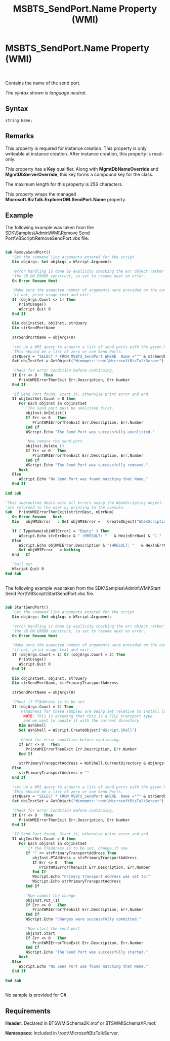 ﻿---
title: MSBTS_SendPort.Name Property (WMI)
TOCTitle: MSBTS_SendPort.Name Property (WMI)
ms:assetid: 6bb286c9-7385-4c5c-ba30-f22f9092e01d
ms:mtpsurl: https://msdn.microsoft.com/en-us/library/Aa560659(v=BTS.80)
ms:contentKeyID: 51528744
ms.date: 08/30/2017
mtps_version: v=BTS.80
dev_langs:
- vb
---

# MSBTS\_SendPort.Name Property (WMI)

 

Contains the name of the send port.

*The syntax shown is language neutral.*

## Syntax

``` 
string Name;  
```

## Remarks

This property is required for instance creation. This property is only writeable at instance creation. After instance creation, this property is read-only.

This property has a **Key** qualifier. Along with **MgmtDbNameOverride** and **MgmtDbServerOverride**, this key forms a compound key for the class.

The maximum length for this property is 256 characters.

This property wraps the managed **Microsoft.BizTalk.ExplorerOM.SendPort.Name** property.

## Example

The following example was taken from the SDK\\Samples\\Admin\\WMI\\Remove Send Port\\VBScript\\RemoveSendPort.vbs file.

``` vb
  
Sub RemoveSendPort()  
   'Get the command line arguments entered for the script  
   Dim objArgs: Set objArgs = WScript.Arguments  
  
   'error handling is done by explicity checking the err object rather than using  
   'the VB ON ERROR construct, so set to resume next on error.  
   On Error Resume Next  
  
   'Make sure the expected number of arguments were provided on the command line.  
   'if not, print usage text and exit.  
   If (objArgs.Count <> 1) Then  
      PrintUsage()  
      WScript.Quit 0  
   End If  
  
   Dim objInstSet, objInst, strQuery  
   Dim strSendPortName  
  
   strSendPortName = objArgs(0)  
  
   'set up a WMI query to acquire a list of send ports with the given Name key value.  
   'This should be a list of zero or one Send Ports.  
   strQuery = "SELECT * FROM MSBTS_SendPort WHERE  Name =""" & strSendPortName & """"  
   Set objInstSet = GetObject("Winmgmts:!root\MicrosoftBizTalkServer").ExecQuery(strQuery)  
  
   'Check for error condition before continuing.  
   If Err <> 0   Then  
      PrintWMIErrorThenExit Err.Description, Err.Number  
   End If  
  
   'If Send Port found, Start it, otherwise print error and end.  
   If objInstSet.Count > 0 then  
      For Each objInst in objInstSet  
         'The send port must be unelisted first.  
         objInst.UnEnlist()  
         If Err <> 0   Then  
            PrintWMIErrorThenExit Err.Description, Err.Number  
         End If  
         WScript.Echo "The Send Port was successfully unenlisted."  
  
         'Now remove the send port  
         objInst.Delete_()  
         If Err <> 0   Then  
            PrintWMIErrorThenExit Err.Description, Err.Number  
         End If  
         WScript.Echo "The Send Port was successfully removed."  
      Next  
   Else  
      WScript.Echo "No Send Port was found matching that Name."  
   End If  
  
End Sub   
  
'This subroutine deals with all errors using the WbemScripting object.  Error descriptions  
'are returned to the user by printing to the console.  
Sub   PrintWMIErrorThenExit(strErrDesc, nErrNum)  
   On Error Resume   Next  
   Dim   objWMIError   : Set objWMIError =   CreateObject("WbemScripting.SwbemLastError")  
  
   If ( TypeName(objWMIError) = "Empty" ) Then  
      WScript.Echo strErrDesc & " (HRESULT: "   & Hex(nErrNum) & ")."  
   Else  
      WScript.Echo objWMIError.Description & "(HRESULT: "   & Hex(nErrNum) & ")."  
      Set objWMIError   = Nothing  
   End   If  
  
   'bail out  
   WScript.Quit 0  
End Sub  
  
```

The following example was taken from the SDK\\Samples\\Admin\\WMI\\Start Send Port\\VBScript\\StartSendPort.vbs file.

``` vb
  
Sub StartSendPort()  
   'Get the command line arguments entered for the script  
   Dim objArgs: Set objArgs = WScript.Arguments  
  
   'error handling is done by explicity checking the err object rather than using  
   'the VB ON ERROR construct, so set to resume next on error.  
   On Error Resume Next  
  
   'Make sure the expected number of arguments were provided on the command line.  
   'if not, print usage text and exit.  
   If (objArgs.Count < 1) Or (objArgs.Count > 2) Then  
      PrintUsage()  
      WScript.Quit 0  
   End If  
  
   Dim objInstSet, objInst, strQuery  
   Dim strSendPortName, strPrimaryTransportAddress  
  
   strSendPortName = objArgs(0)  
  
   'Check if PTAddress is to be set  
   If (objArgs.Count = 2) Then  
      'PTAddress for these samples are being set reletive to install location  
      ' NOTE: This is assuming that this is a FILE transport type  
      ' and we want to update it with the current directory  
      Dim WshShell  
      Set WshShell = WScript.CreateObject("WScript.Shell")  
  
      'Check for error condition before continuing.  
      If Err <> 0   Then  
         PrintWMIErrorThenExit Err.Description, Err.Number  
      End If  
  
      strPrimaryTransportAddress = WshShell.CurrentDirectory & objArgs(1)  
   Else  
      strPrimaryTransportAddress = ""  
   End If  
  
   'set up a WMI query to acquire a list of send ports with the given Name key value.  
   'This should be a list of zero or one Send Ports.  
   strQuery = "SELECT * FROM MSBTS_SendPort WHERE  Name =""" & strSendPortName & """"  
   Set objInstSet = GetObject("Winmgmts:!root\MicrosoftBizTalkServer").ExecQuery(strQuery)  
  
   'Check for error condition before continuing.  
   If Err <> 0   Then  
      PrintWMIErrorThenExit Err.Description, Err.Number  
   End If  
  
   'If Send Port found, Start it, otherwise print error and end.  
   If objInstSet.Count > 0 then  
      For Each objInst in objInstSet  
         'If the PTAddress is to be set, change it now  
         If "" <> strPrimaryTransportAddress Then  
            objInst.PTAddress = strPrimaryTransportAddress  
            If Err <> 0   Then  
               PrintWMIErrorThenExit Err.Description, Err.Number  
            End If  
            WScript.Echo "Primary Transport Address was set to:"  
            WScript.Echo strPrimaryTransportAddress  
         End If  
  
         'Now commit the change  
         objInst.Put_(1)  
         If Err <> 0   Then  
            PrintWMIErrorThenExit Err.Description, Err.Number  
         End If  
         WScript.Echo "Changes were successfully committed."  
  
         'Now start the send port  
         objInst.Start  
         If Err <> 0   Then  
            PrintWMIErrorThenExit Err.Description, Err.Number  
         End If  
         WScript.Echo "The Send Port was successfully started."  
      Next  
   Else  
      WScript.Echo "No Send Port was found matching that Name."  
   End If  
  
End Sub  
  
```

No sample is provided for C\#.

## Requirements

**Header:** Declared in BTSWMISchema2K.mof or BTSWMISchemaXP.mof.

**Namespace:** Included in \\root\\MicrosoftBizTalkServer.

